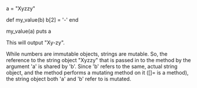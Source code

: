 a = "Xyzzy"

def my_value(b)
  b[2] = '-'
end

my_value(a)
puts a

This will output "Xy-zy".

While numbers are immutable objects, strings are mutable. So, the reference
to the string object "Xyzzy" that is passed in to the method by the argument
'a' is shared by 'b'. Since 'b' refers to the same, actual string object, and
the method performs a mutating method on it ([]= is a method), the string
object both 'a' and 'b' refer to is mutated.
